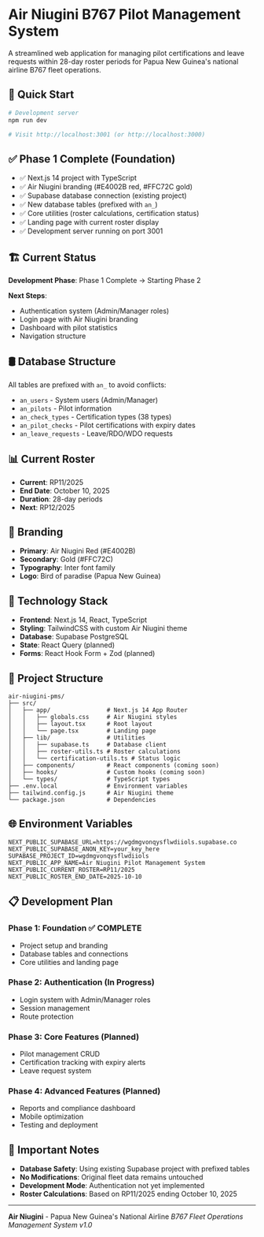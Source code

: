 # Air Niugini B767 Pilot Management System

A streamlined web application for managing pilot certifications and leave requests within 28-day roster periods for Papua New Guinea's national airline B767 fleet operations.

## 🚀 Quick Start

```bash
# Development server
npm run dev

# Visit http://localhost:3001 (or http://localhost:3000)
```

## ✅ Phase 1 Complete (Foundation)

- ✅ Next.js 14 project with TypeScript
- ✅ Air Niugini branding (#E4002B red, #FFC72C gold)
- ✅ Supabase database connection (existing project)
- ✅ New database tables (prefixed with `an_`)
- ✅ Core utilities (roster calculations, certification status)
- ✅ Landing page with current roster display
- ✅ Development server running on port 3001

## 🏗️ Current Status

**Development Phase**: Phase 1 Complete → Starting Phase 2

**Next Steps**:
- Authentication system (Admin/Manager roles)
- Login page with Air Niugini branding
- Dashboard with pilot statistics
- Navigation structure

## 🛢️ Database Structure

All tables are prefixed with `an_` to avoid conflicts:
- `an_users` - System users (Admin/Manager)
- `an_pilots` - Pilot information
- `an_check_types` - Certification types (38 types)
- `an_pilot_checks` - Pilot certifications with expiry dates
- `an_leave_requests` - Leave/RDO/WDO requests

## 📊 Current Roster

- **Current**: RP11/2025
- **End Date**: October 10, 2025
- **Duration**: 28-day periods
- **Next**: RP12/2025

## 🎨 Branding

- **Primary**: Air Niugini Red (#E4002B)
- **Secondary**: Gold (#FFC72C)
- **Typography**: Inter font family
- **Logo**: Bird of paradise (Papua New Guinea)

## 🔧 Technology Stack

- **Frontend**: Next.js 14, React, TypeScript
- **Styling**: TailwindCSS with custom Air Niugini theme
- **Database**: Supabase PostgreSQL
- **State**: React Query (planned)
- **Forms**: React Hook Form + Zod (planned)

## 📁 Project Structure

```
air-niugini-pms/
├── src/
│   ├── app/                # Next.js 14 App Router
│   │   ├── globals.css     # Air Niugini styles
│   │   ├── layout.tsx      # Root layout
│   │   └── page.tsx        # Landing page
│   ├── lib/                # Utilities
│   │   ├── supabase.ts     # Database client
│   │   ├── roster-utils.ts # Roster calculations
│   │   └── certification-utils.ts # Status logic
│   ├── components/         # React components (coming soon)
│   ├── hooks/              # Custom hooks (coming soon)
│   └── types/              # TypeScript types
├── .env.local              # Environment variables
├── tailwind.config.js      # Air Niugini theme
└── package.json            # Dependencies
```

## 🌐 Environment Variables

```env
NEXT_PUBLIC_SUPABASE_URL=https://wgdmgvonqysflwdiiols.supabase.co
NEXT_PUBLIC_SUPABASE_ANON_KEY=your_key_here
SUPABASE_PROJECT_ID=wgdmgvonqysflwdiiols
NEXT_PUBLIC_APP_NAME=Air Niugini Pilot Management System
NEXT_PUBLIC_CURRENT_ROSTER=RP11/2025
NEXT_PUBLIC_ROSTER_END_DATE=2025-10-10
```

## 📋 Development Plan

### Phase 1: Foundation ✅ COMPLETE
- Project setup and branding
- Database tables and connections
- Core utilities and landing page

### Phase 2: Authentication (In Progress)
- Login system with Admin/Manager roles
- Session management
- Route protection

### Phase 3: Core Features (Planned)
- Pilot management CRUD
- Certification tracking with expiry alerts
- Leave request system

### Phase 4: Advanced Features (Planned)
- Reports and compliance dashboard
- Mobile optimization
- Testing and deployment

## 🚨 Important Notes

- **Database Safety**: Using existing Supabase project with prefixed tables
- **No Modifications**: Original fleet data remains untouched
- **Development Mode**: Authentication not yet implemented
- **Roster Calculations**: Based on RP11/2025 ending October 10, 2025

---

**Air Niugini** - Papua New Guinea's National Airline
*B767 Fleet Operations Management System v1.0*